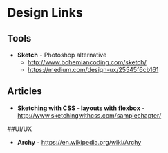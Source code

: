 # Design Links
## Tools
* **Sketch** - Photoshop alternative
  * http://www.bohemiancoding.com/sketch/
  * https://medium.com/design-ux/25545f6cb161

## Articles
* **Sketching with CSS - layouts with flexbox** - http://www.sketchingwithcss.com/samplechapter/

##UI/UX
* **Archy** - https://en.wikipedia.org/wiki/Archy
